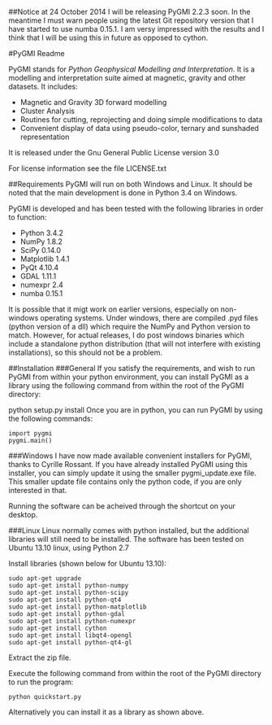 ##Notice at 24 October 2014
I will be releasing PyGMI 2.2.3 soon. In the meantime I must warn people using the latest Git repository version that I have started to use numba 0.15.1. I am versy impressed with the results and I think that I will be using this in future as opposed to cython.

#PyGMI Readme

PyGMI stands for *Python Geophysical Modelling and Interpretation*. It is a modelling and interpretation suite aimed at magnetic, gravity and other datasets. It includes:
* Magnetic and Gravity 3D forward modelling
* Cluster Analysis
* Routines for cutting, reprojecting and doing simple modifications to data
* Convenient display of data using pseudo-color, ternary and sunshaded representation

It is released under the Gnu General Public License version 3.0

For license information see the file LICENSE.txt

##Requirements
PyGMI will run on both Windows and Linux. It should be noted that the main development is done in Python 3.4 on Windows.

PyGMI is developed and has been tested with the following libraries in order to function:

* Python 3.4.2
* NumPy 1.8.2
* SciPy 0.14.0
* Matplotlib 1.4.1
* PyQt 4.10.4
* GDAL 1.11.1
* numexpr 2.4
* numba 0.15.1

It is possible that it migt work on earlier versions, especially on non-windows operating systems. Under windows, there are compiled .pyd files (python version of a dll) which require the NumPy and Python version to match. However, for actual releases, I do post windows binaries which include a standalone python distribution (that will not interfere with existing installations), so this should not be a problem.

##Installation
###General
If you satisfy the requirements, and wish to run PyGMI from within your python environment, you can install PyGMI as a library using the following command from within the root of the PyGMI directory:

python setup.py install
Once you are in python, you can run PyGMI by using the following commands:

	import pygmi
	pygmi.main()


###Windows
I have now made available convenient installers for PyGMI, thanks to Cyrille Rossant. If you have already installed PyGMI using this installer, you can simply update it using the smaller pygmi_update.exe file. This smaller update file contains only the python code, if you are only interested in that.

Running the software can be acheived through the shortcut on your desktop.

###Linux
Linux normally comes with python installed, but the additional libraries will still need to be installed. The software has been tested on Ubuntu 13.10 linux, using Python 2.7

Install libraries (shown below for Ubuntu 13.10):

	sudo apt-get upgrade
	sudo apt-get install python-numpy
	sudo apt-get install python-scipy
	sudo apt-get install python-qt4
	sudo apt-get install python-matplotlib
	sudo apt-get install python-gdal
	sudo apt-get install python-numexpr
	sudo apt-get install cython
	sudo apt-get install libqt4-opengl
	sudo apt-get install python-qt4-gl

Extract the zip file.

Execute the following command from within the root of the PyGMI directory to run the program:

	python quickstart.py

Alternatively you can install it as a library as shown above.


